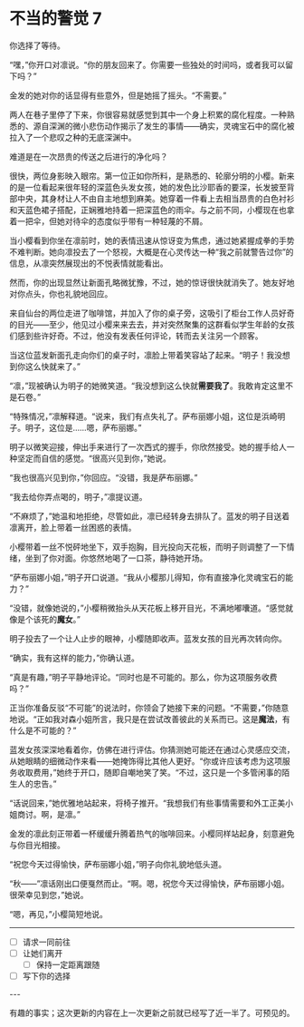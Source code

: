 # 不当的警觉 7

你选择了等待。

“嘿，”你开口对凛说。“你的朋友回来了。你需要一些独处的时间吗，或者我可以留下吗？”

金发的她对你的话显得有些意外，但是她摇了摇头。“不需要。”

两人在巷子里停了下来，你很容易就感觉到其中一个身上积累的腐化程度。一种熟悉的、源自深渊的微小悲伤动作揭示了发生的事情——确实，灵魂宝石中的腐化被拉入了一个悲叹之种的无底深渊中。

难道是在一次昂贵的传送之后进行的净化吗？

很快，两位身影映入眼帘。第一位正如你所料，是熟悉的、轮廓分明的小樱。新来的是一位看起来很年轻的深蓝色头发女孩，她的发色比沙耶香的要深，长发披至背部中央，其身材让人不由自主地想到麻美。她穿着一件看上去相当昂贵的白色衬衫和天蓝色裙子搭配，正娴雅地持着一把深蓝色的雨伞。与之前不同，小樱现在也拿着一把伞，但她对待伞的态度似乎带有一种轻蔑的不屑。

当小樱看到你坐在凛前时，她的表情迅速从惊讶变为焦虑，通过她紧握成拳的手势不难判断。她向凛投去了一个怒视，大概是在心灵传达一种“我之前就警告过你”的信息，从凛突然展现出的不悦表情就能看出。

然而，你的出现显然让新面孔略微犹豫，不过，她的惊讶很快就消失了。她友好地对你点头，你也礼貌地回应。

来自仙台的两位走进了咖啡馆，并加入了你的桌子旁，这吸引了柜台工作人员好奇的目光——至少，他见过小樱来来去去，并对突然聚集的这群看似学生年龄的女孩们感到些许好奇。不过，他没有发表任何评论，转而去关注另一个顾客。

当这位蓝发新面孔走向你们的桌子时，凛脸上带着笑容站了起来。“明子！我没想到你这么快就来了。”

“凛，”现被确认为明子的她微笑道。“我没想到这么快就**需要我了**。我敢肯定这里不是石卷。”

“特殊情况，”凛解释道。“说来，我们有点失礼了。萨布丽娜小姐，这位是浜崎明子。明子，这位是……嗯，萨布丽娜。”

明子以微笑迎接，伸出手来进行了一次西式的握手，你欣然接受。她的握手给人一种坚定而自信的感觉。“很高兴见到你，”她说。

“我也很高兴见到你，”你回应。“没错，我是萨布丽娜。”

“我去给你弄点喝的，明子，”凛提议道。

“不麻烦了，”她温和地拒绝，尽管如此，凛已经转身去排队了。蓝发的明子目送着凛离开，脸上带着一丝困惑的表情。

小樱带着一丝不悦砰地坐下，双手抱胸，目光投向天花板，而明子则调整了一下情绪，坐到了你对面。你悠然地喝了一口茶，静待她开场。

“萨布丽娜小姐，”明子开口说道。“我从小樱那儿得知，你有直接净化灵魂宝石的能力？”

“没错，就像她说的，”小樱稍微抬头从天花板上移开目光，不满地嘟囔道。“感觉就像是个该死的**魔女**。”

明子投去了一个让人止步的眼神，小樱随即收声。蓝发女孩的目光再次转向你。

“确实，我有这样的能力，”你确认道。

“真是有趣，”明子平静地评论。“同时也是不可能的。那么，你为这项服务收费吗？”

正当你准备反驳“不可能”的说法时，你领会了她接下来的问题。“不需要，”你随意地说。“正如我对森小姐所言，我只是在尝试改善彼此的关系而已。这是**魔法**，有什么是不可能的？”

蓝发女孩深深地看着你，仿佛在进行评估。你猜测她可能还在通过心灵感应交流，从她眼睛的细微动作来看——她掩饰得比其他人更好。“你或许应该考虑为这项服务收取费用，”她终于开口，随即自嘲地笑了笑。“不过，这只是一个多管闲事的陌生人的忠告。”

“话说回来，”她优雅地站起来，将椅子推开。“我想我们有些事情需要和外工正美小姐商讨。啊，是凛。”

金发的凛此刻正带着一杯缓缓升腾着热气的咖啡回来。小樱同样站起身，刻意避免与你目光相接。

“祝您今天过得愉快，萨布丽娜小姐，”明子向你礼貌地低头道。

“秋——”凛话刚出口便戛然而止。“啊。嗯，祝您今天过得愉快，萨布丽娜小姐。很荣幸见到您，”她说。

“嗯，再见，”小樱简短地说。

---

- [ ] 请求一同前往
- [ ] 让她们离开
  - [ ] 保持一定距离跟随
- [ ] 写下你的选择

---​

有趣的事实；这次更新的内容在上一次更新之前就已经写了近一半了。可预见的。
